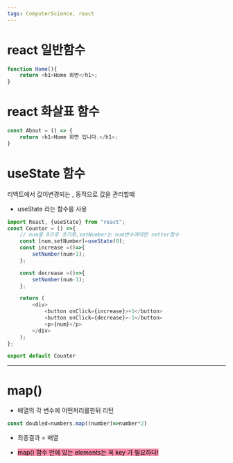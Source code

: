 ```yaml
---
tags: ComputerScience, react
---
```

# react 일반함수

``` javascript
function Home(){
    return <h1>Home 화면</h1>;
}
```
# react 화살표 함수

``` javascript
const About = () => {
    return <h1>Home 화면 입니다.</h1>;
}
```


# useState 함수

리엑트에서 값이변경되는 , 동적으로 값을 관리할떄
- useState 라는 함수를 사용

``` javascript
import React, {useState} from "react";
const Counter = () =>{
    // num을 0으로 초기화,setNumber는 num변수에대한 setter함수
    const [num,setNumber]=useState(0);
    const increase =()=>{
        setNumber(num+1);
    };

    const decrease =()=>{
        setNumber(num-1);
    };

    return (
        <div>
            <button onClick={increase}>+1</button>
            <button onClick={decrease}>-1</button>
            <p>{num}</p>
        </div>
    );
};

export default Counter
```


-------------

# map()

- 배열의 각 변수에 어떤처리를한뒤 리턴

``` jsx
const doubled=numbers.map((number)=>number*2)
```

- 최종결과 = 배열

- <mark style="background: #FF5582A6;">map() 함수 안에 있는 elements는 꼭 key 가 필요하다!</mark>